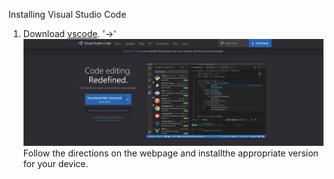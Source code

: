 Installing Visual Studio Code
1. Download [vscode](https://code.visualstudio.com/). 
'->'![Vscode Download Page](Vscode.png)	
Follow the directions on the webpage and installthe appropriate version for your device. 

